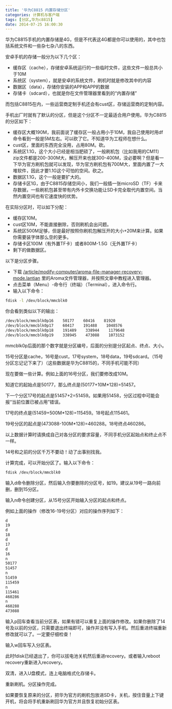 ```yaml
---
title: '华为C8815 内置存储分区'
categories: 计算机与客户端
tags: [分区,华为c8815]
date: 2014-07-25 16:00:30
---
```

华为C8815手机的内置存储是4G，但是不代表这4G都是你可以使用的，其中也包括系统文件和一些杂七杂八的东西。

安卓手机的存储一般分为以下几个区：

- 缓存区（cache），存储安卓系统运行的一些临时文件，这些文件一般总共小于10M
- 系统区（system），就是安卓的系统文件，刷机时就是修改其中的内容
- 数据区（data），存储你安装的APP和APP的数据
- 存储卡（sdcard），也就是你在文件管理器里看到的“内置存储”

而包括C8815在内，一些运营商定制手机还会有cust区，存储运营商的定制内容。

手机出厂时就有了默认的分区，但是这个分区不一定最适合用户使用。华为C8815的分区如下：

- 缓存区大概190M，我前面说了缓存区一般占用小于10M，我自己使用时用df命令看到一般是5M左右。可以砍了它。不知道华为工程师在想什么。
- cust区，里面的东西完全没用，占用80M。砍。
- 系统区1.1G，这个大小已经是相当肥硕了，一般刷机包（比如我用的CM11）zip文件都是200-300M大，解压开来也就300-400M，没必要啊？但是看一下华为官方刷机包就可以发现，华为官方刷机包有700M大，里面内置了一大堆软件，因此才要1.1G这个可怕的空间。砍之。
- 数据区1.1G，这个一般是要扩大的。
- 存储卡区1G，由于C8815存储空间小，我们一般插一张microSD（TF）卡来存数据，一些刷机包甚至带有内外卡交换功能让SD卡完全取代内置空间。当然内置空间也有它速度快的优势。

在实际分区时，可以如下分配：

- 缓存区10M。
- cust区10M，不能直接删除，否则刷机会出问题。
- 系统区500M足够，但是最好按照你刷机包解压开的大小+20M来计算。如果你需要装字体那么空的更多。
- 存储卡区100M（有外置TF卡）或者800M-1.5G（无外置TF卡）
- 剩下的做数据区。

以下是分区步骤。

- 下载 [/article/modify-computer/aroma-file-manager-recovery-mode.lantian](/article/modify-computer/aroma-file-manager-recovery-mode.lantian) 里的Aroma文件管理器，并按照文章中教程进入管理器。
- 点击菜单（Menu）-命令行（终端）（Terminal），进入命令行。
- 输入以下命令：

```bash
fdisk -l /dev/block/mmcblk0
```

你会看到类似以下的输出：

```bash
/dev/block/mmcblk0p16    50177    60416    81920
/dev/block/mmcblk0p17    60417    191488    1048576
/dev/block/mmcblk0p18    191489    338944    1179648
/dev/block/mmcblk0p19    338945    473088    1073152
```

mmcblk0p后面的那个数字就是分区编号，后面的分别是分区起点、终点、大小。

15号分区是cache，16号是cust，17号system，18号data，19号sdcard。（15号分区忘记记下来了）（这些数据是华为C8815的，不同手机可能不同）

现在要做一些计算。例如上面的16号分区，我们要修改成10M。

知道它的起始点是50177，那么终点是(50177+10M*128)=51457。

下一个分区17号的起点是51457+2=51459。如果用51458，分区过程中可能会报“当前位置已被占用”错误。

17号的终点是(51459+500M*128)=115459。18号起点115461。

19号分区的起点是(473088-100M*128)=460288。18号终点460286。

以上数据计算时请换成自己对各分区的要求容量，不同手机分区起始点和终止点不一样。

14号和之前的分区千万不要动！动了出事别找我。

计算完成，可以开始分区了。输入以下命令：

```bash
fdisk /dev/block/mmcblk0
```

输入d命令删除分区，然后输入你要删除的分区号，如19。建议从19号一路向前删，删到15分区。

输入n命令创建分区，从15号分区开始输入分区的起点和终点。

例如上面的操作（修改16-19号分区）对应的操作序列如下：

```bash
d
19
d
18
d
17
d
16
n
50177
51457
n
51459
115459
n
115461
460286
n
460288
473088
```

输入p回车查看当前分区表，如果有错可以重复上面的操作修改。如果你删除了14号及以前的分区，只需要退出终端即可，操作并没有写入手机。然后重进终端重新修改就可以了。一定要仔细检查！

输入w回车写入分区表。

此时fdisk已经退出了，你可以拔电池关机然后重进recovery。或者输入reboot recovery重新进入recovery。

双清，进入U盘模式，连上电脑格式化存储卡。

重新刷机。分区操作完成。

如果要恢复原来的分区，把华为官方的刷机包放进SD卡，关机，按住音量上下键开机，将会将手机重新刷回华为官方并且恢复初始分区表。
